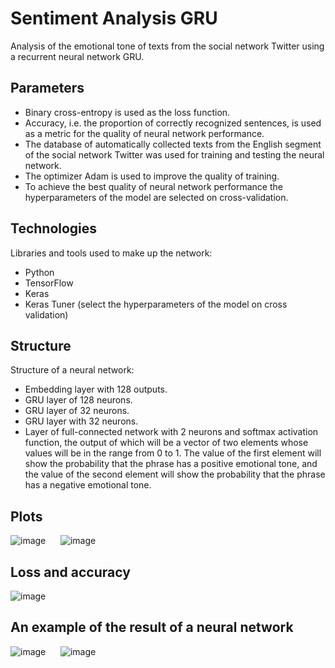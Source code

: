 # Sentiment Analysis GRU

Analysis of the emotional tone of texts from the social network Twitter using a recurrent neural network GRU.

## Parameters

* Binary cross-entropy is used as the loss function.
* Accuracy, i.e. the proportion of correctly recognized sentences, is used as a metric for the quality of neural network performance.
* The database of automatically collected texts from the English segment of the social network Twitter was used for training and testing the neural network.
* The optimizer Adam is used to improve the quality of training.
* To achieve the best quality of neural network performance the hyperparameters of the model are selected on cross-validation.

## Technologies

Libraries and tools used to make up the network:

* Python
* TensorFlow
* Keras
* Keras Tuner (select the hyperparameters of the model on cross validation)

## Structure

Structure of a neural network:

* Embedding layer with 128 outputs.
* GRU layer of 128 neurons.
* GRU layer of 32 neurons.
* GRU layer with 32 neurons.
* Layer of full-connected network with 2 neurons and softmax activation function, the output of which will be a vector of two elements whose values will be in the range from 0 to 1. The value of the first element will show the probability that the phrase has a positive emotional tone, and the value of the second element will show the probability that the phrase has a negative emotional tone.

## Plots

![image](https://user-images.githubusercontent.com/54866075/126515539-92a00b40-508d-405a-bd11-1c884d051284.png)      ![image](https://user-images.githubusercontent.com/54866075/126515553-412b7528-d30c-46bc-ae4f-1933664ced4f.png)

## Loss and accuracy

![image](https://user-images.githubusercontent.com/54866075/126515507-d1f8f7ae-5529-41a8-8bdb-475ab3bfafb1.png)

## An example of the result of a neural network

![image](https://user-images.githubusercontent.com/54866075/126514154-f9629967-3066-44a2-a4b2-e37b5a2d9811.png)      ![image](https://user-images.githubusercontent.com/54866075/126515581-4c39e297-2312-4f57-a1e7-5d646682714e.png)
